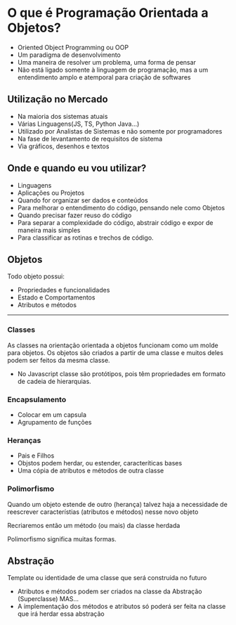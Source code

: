 # O que é Programação Orientada a Objetos?

* Oriented Object Programming ou OOP
* Um paradigma de desenvolvimento
* Uma maneira de resolver um problema, uma forma de pensar
* Não está ligado somente à linguagem de programação, mas a um entendimento amplo e atemporal para criação de softwares

## Utilização no Mercado

* Na maioria dos sistemas atuais
* Várias Linguagens(JS, TS, Python Java...)
* Utilizado por Analistas de Sistemas e não somente por programadores
* Na fase de levantamento de requisitos de sistema
* Via gráficos, desenhos e textos

## Onde e quando eu vou utilizar?

* Linguagens
* Aplicações ou Projetos
* Quando for organizar ser dados e conteúdos
* Para melhorar o entendimento do código, pensando nele como Objetos
* Quando precisar fazer reuso do código
* Para separar a complexidade do código, abstrair código e expor de maneira mais simples
* Para classificar as rotinas e trechos de código.

## Objetos

Todo objeto possui:

* Propriedades e funcionalidades
* Estado e Comportamentos
* Atributos e métodos

---

### Classes

As classes na orientação orientada a objetos funcionam como um molde para objetos. Os objetos são criados a partir de uma classe e muitos deles podem ser feitos da mesma classe.

* No Javascript classe são protótipos, pois têm propriedades em formato de cadeia de hierarquias.

### Encapsulamento

* Colocar em um capsula
* Agrupamento de funções

### Heranças

* Pais e Filhos
* Objstos podem herdar, ou estender, caracteríticas bases
* Uma cópia de atributos e métodos de outra classe

### Polimorfismo

Quando um objeto estende de outro (herança) talvez haja a necessidade de reescrever característias (atributos e métodos) nesse novo objeto

Recriaremos então um método (ou mais) da classe herdada

Polimorfismo significa muitas formas.

## Abstração

Template ou identidade de uma classe que será construida no futuro

* Atributos e métodos podem ser criados na classe da Abstração (Superclasse) MAS...
* A implementação dos métodos e atributos só poderá ser feita na classe que irá herdar essa abstração
